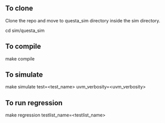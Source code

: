 ## To clone
Clone the repo and move to questa_sim directory inside the sim directory. 

cd sim/questa_sim
## To compile
make compile 
## To simulate
make simulate test=<test_name> uvm_verbosity=<uvm_verbosity>
## To run regression
make regression testlist_name=<testlist_name>
